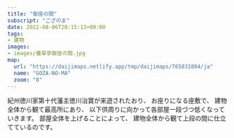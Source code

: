 ```yaml
---
title: "御座の間"
subscript: "ござのま"
date: 2022-08-06T20:15:13+09:00
tags:
- 建物
images:
- images/養翠亭御座の間.jpg
map:
  url: "https://daijimaps.netlify.app/tmp/daijimaps/765831804/ja"
  name: "GOZA-NO-MA"
  zoom: "8"
---
```


紀州徳川家第十代藩主徳川治寶が来遊されたおり、
お座りになる座敷で、
建物全体から観て最高所にあり、
以下供周りに向かって各部屋一段づつ低くなっていきます。
部屋全体を上げることによって、
建物全体から観て上段の間に仕立てているのです。
